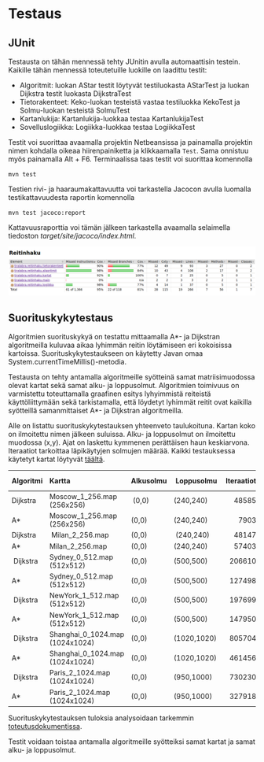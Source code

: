 # Testaus

## JUnit

Testausta on tähän mennessä tehty JUnitin avulla automaattisin testein. Kaikille tähän mennessä toteutetuille luokille on laadittu testit:
- Algoritmit: luokan AStar testit löytyvät testiluokasta AStarTest ja luokan Dijkstra testit luokasta DijkstraTest
- Tietorakenteet: Keko-luokan testeistä vastaa testiluokka KekoTest ja Solmu-luokan testeistä SolmuTest
- Kartanlukija: Kartanlukija-luokkaa testaa KartanlukijaTest
- Sovelluslogiikka: Logiikka-luokkaa testaa LogiikkaTest

Testit voi suorittaa avaamalla projektin Netbeansissa ja painamalla projektin nimen kohdalla oikeaa hiirenpainiketta ja klikkaamalla `Test`. Sama onnistuu myös painamalla Alt + F6. Terminaalissa taas testit voi suorittaa komennolla
```
mvn test
```
Testien rivi- ja haaraumakattavuutta voi tarkastella Jacocon avulla luomalla testikattavuudesta raportin komennolla
```
mvn test jacoco:report
```
Kattavuusraporttia voi tämän jälkeen tarkastella avaamalla selaimella tiedoston _target/site/jacoco/index.html_.

![](testikattavuus.png)

## Suorituskykytestaus

Algoritmien suorituskykyä on testattu mittaamalla A*- ja Dijkstran algoritmeilla kuluvaa aikaa lyhimmän reitin löytämiseen eri kokoisissa kartoissa. Suorituskykytestaukseen on käytetty Javan omaa System.currentTimeMillis()-metodia. 

Testausta on tehty antamalla algoritmeille syötteinä samat matriisimuodossa olevat kartat sekä samat alku- ja loppusolmut. Algoritmien toimivuus on varmistettu toteuttamalla graafinen esitys lyhyimmistä reiteistä käyttöliittymään sekä tarkistamalla, että löydetyt lyhimmät reitit ovat kaikilla syötteillä samanmittaiset A*- ja Dijkstran algoritmeilla.

Alle on listattu suorituskykytestauksen yhteenveto taulukoituna. Kartan koko on ilmoitettu nimen jälkeen suluissa. Alku- ja loppusolmut on ilmoitettu muodossa (x,y). Ajat on laskettu kymmenen perättäisen haun keskiarvona. Iteraatiot tarkoittaa läpikäytyjen solmujen määrää. Kaikki testauksessa käytetyt kartat löytyvät [täältä](https://movingai.com/benchmarks/street/index.html).

| Algoritmi  | Kartta  | Alkusolmu | Loppusolmu | Iteraatiot  | Lyhin reitti | Aika (ms) |
|:---------------|:-------------|:------|:---------|-----------:|-----------:|---------:|
| Dijkstra | Moscow_1_256.map (256x256) | (0,0) | (240,240) | 48585 | 348,78 | 24,3 |
| A* | Moscow_1_256.map (256x256) | (0,0) | (240,240) | 7903 | 348,78 | 4,2 |
| Dijkstra | Milan_2_256.map | (0,0) | (240,240) | 48147 | 394,70 | 19 |
| A* | Milan_2_256.map | (0,0) | (240,240) | 57403 | 394,70 | 20,5 |
| Dijkstra | Sydney_0_512.map (512x512) | (0,0) | (500,500) | 206610 | 748,70 | 123,1 |
| A* | Sydney_0_512.map (512x512) | (0,0) | (500,500) | 127498 | 748,70 | 90,5 |
| Dijkstra | NewYork_1_512.map (512x512) | (0,0) | (500,500) | 197699 | 758,45 | 123,3 |
| A* | NewYork_1_512.map (512x512) | (0,0) | (500,500) | 147950 | 758,45 | 102,9 |
| Dijkstra | Shanghai_0_1024.map (1024x1024) | (0,0) | (1020,1020) | 805704 | 1528,02 | 347,5 |
| A* | Shanghai_0_1024.map (1024x1024) | (0,0) | (1020,1020) | 461456 | 1528,02 | 244,8 |
| Dijkstra | Paris_2_1024.map (1024x1024) | (0,0) | (950,1000) | 730230 | 1609,24 | 336,7 |
| A* | Paris_2_1024.map (1024x1024) | (0,0) | (950,1000) | 327918 | 1609,24 | 254,2 |

Suorituskykytestauksen tuloksia analysoidaan tarkemmin [toteutusdokumentissa](toteutus.md).

Testit voidaan toistaa antamalla algoritmeille syötteiksi samat kartat ja samat alku- ja loppusolmut.
